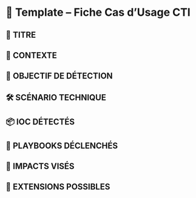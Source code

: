 # 📄 Template – Fiche Cas d’Usage CTI

## 🎯 TITRE

## 🔎 CONTEXTE

## 🎯 OBJECTIF DE DÉTECTION

## 🛠️ SCÉNARIO TECHNIQUE

## 📦 IOC DÉTECTÉS

## 🔐 PLAYBOOKS DÉCLENCHÉS

## 🎯 IMPACTS VISÉS

## 🔁 EXTENSIONS POSSIBLES